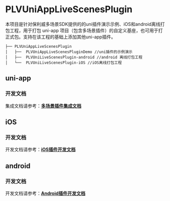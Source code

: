 # PLVUniAppLiveScenesPlugin 

本项目是针对保利威多场景SDK提供的的uni插件演示示例、iOS和android离线打包工程，用于打包 uni-app 项目（包含多场景插件）的自定义基座，也可用于打正式包。支持在该工程的基础上添加其他uni-app插件。

```
├── PLVUniAppLiveScenesPlugin
│   ├──  PLVUniAppLiveScenesPluginDemo //uni插件的示例演示
│   ├──  PLVUniLiveScenesPlugin-android //android 离线打包工程
│   └──  PLVUniLiveScenesPlugin-iOS //iOS离线打包工程
```

## uni-app

### 开发文档

集成文档请参考：[**多场景插件集成文档**](PLVUniAppLiveScenesPluginDemo/nativeplugins/PLV-LiveScenesPlugin/README.md)

## iOS

### 开发文档

开发文档请参考：[**iOS插件开发文档**](PLVUniLiveScenesPlugin-iOS/README.md)

## android

### 开发文档

开发文档请参考：[**Android插件开发文档**](PLVUniLiveScenesPlugin-android/README.md)
